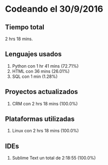 # Codeando el 30/9/2016

## Tiempo total
2 hrs 18 mins.

## Lenguajes usados
1. Python con 1 hr 41 mins (72.71%)
1. HTML con 36 mins (26.01%)
1. SQL con 1 min (1.28%)

## Proyectos actualizados
1. CRM con 2 hrs 18 mins (100.0%)

## Plataformas utilizadas
1. Linux con 2 hrs 18 mins (100.0%)

## IDEs
1. Sublime Text un total de 2:18:55 (100.0%)
